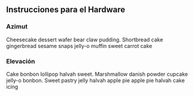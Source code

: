 ## Instrucciones para el Hardware

### Azimut

Cheesecake dessert wafer bear claw pudding. Shortbread cake gingerbread sesame snaps jelly-o muffin sweet carrot cake

### Elevación

Cake bonbon lollipop halvah sweet. Marshmallow danish powder cupcake jelly-o bonbon. Sweet pastry jelly halvah apple pie apple pie halvah cake icing
